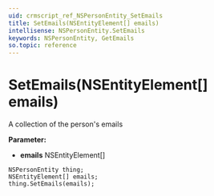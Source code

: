 ```yaml
---
uid: crmscript_ref_NSPersonEntity_SetEmails
title: SetEmails(NSEntityElement[] emails)
intellisense: NSPersonEntity.SetEmails
keywords: NSPersonEntity, GetEmails
so.topic: reference
---
```


# SetEmails(NSEntityElement[] emails)

A collection of the person's emails

**Parameter:** 
* **emails** NSEntityElement[]

```crmscript
NSPersonEntity thing;
NSEntityElement[] emails;
thing.SetEmails(emails);
```

